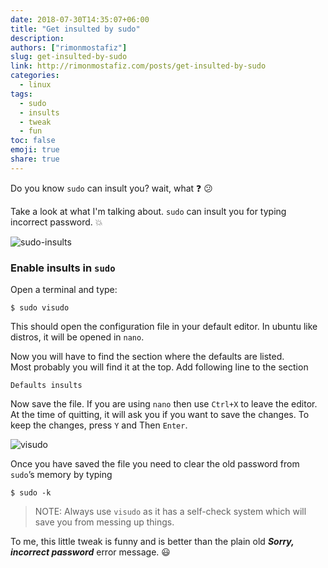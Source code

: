 ```yaml
---
date: 2018-07-30T14:35:07+06:00
title: "Get insulted by sudo"
description:
authors: ["rimonmostafiz"]
slug: get-insulted-by-sudo
link: http://rimonmostafiz.com/posts/get-insulted-by-sudo
categories:
  - linux
tags:
  - sudo
  - insults
  - tweak
  - fun
toc: false
emoji: true
share: true
---
```

Do you know `sudo` can insult you? wait, what :question: :confused:

Take a look at what I'm talking about. `sudo` can insult you for typing incorrect password. :boom:

![sudo-insults](/images/sudo-insults.gif)

### Enable insults in `sudo`
Open a terminal and type:

    $ sudo visudo

This should open the configuration file in your default editor. In ubuntu like distros, it will be opened in `nano`.

Now you will have to find the section where the defaults are listed. <br>
Most probably you will find it at the top. Add following line to the section

    Defaults insults

Now save the file. If you are using `nano` then use `Ctrl+X` to leave the editor. At the time of quitting, it will ask you if you want to save the changes. To keep the changes, press `Y` and Then `Enter`.

![visudo](/images/visudo.gif)

Once you have saved the file you need to clear the old password from `sudo`’s memory by typing

    $ sudo -k


> NOTE: Always use `visudo` as it has a self-check system which will save you from messing up things.

To me, this little tweak is funny and is better than the plain old _**Sorry, incorrect password**_ error message. :smiley:
